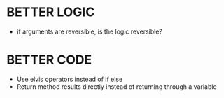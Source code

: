 # BETTER LOGIC
 - if arguments are reversible, is the logic reversible?

# BETTER CODE
 - Use elvis operators instead of if else
 - Return method results directly instead of returning through a variable
